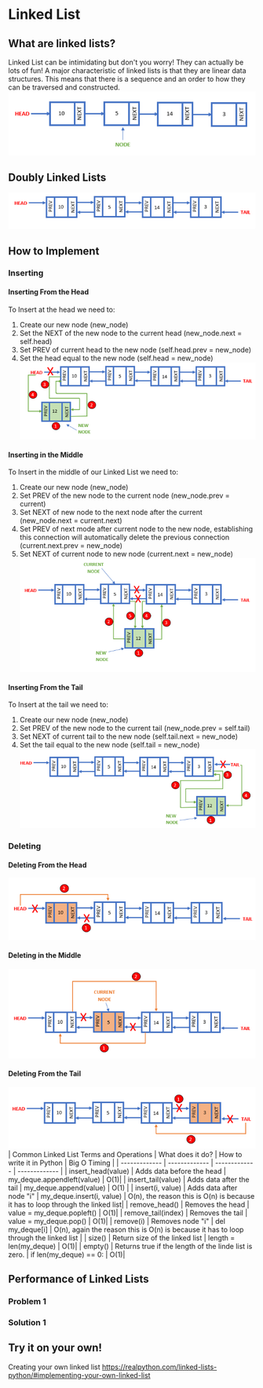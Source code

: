 # Linked List
## What are linked lists? 
Linked List can be intimidating but don't you worry! They can actually be lots of fun! A major characteristic of linked lists is that they are linear data structures. This means that there is a sequence and an order to how they can be traversed and constructed.
![Linked List Example](LinkedList.PNG)
## Doubly Linked Lists
![Doubly Linked List Example](DoublyLinkedList.PNG)

## How to Implement
### Inserting 
#### Inserting From the Head
To Insert at the head we need to:
1) Create our new node (new_node)
2) Set the NEXT of the new node to the current head (new_node.next = self.head)
3) Set PREV of current head to the new node (self.head.prev = new_node)
4) Set the head equal to the new node (self.head = new_node)
![Inserting at the head Example](InsertHeadLL.PNG)

#### Inserting in the Middle
To Insert in the middle of our Linked List we need to:
1) Create our new node (new_node)
2) Set PREV of the new node to the current node (new_node.prev = current)
3) Set NEXT of new node to the next node after the current (new_node.next = current.next)
4) Set PREV of next mode after current node to the new node, establishing this connection will automatically delete the previous connection (current.next.prev = new_node)
5) Set NEXT of current node to new node (current.next = new_node)
![Inserting in the middle Example](InsertMidLL.PNG)

#### Inserting From the Tail
To Insert at the tail we need to:
1) Create our new node (new_node)
2) Set PREV of the new node to the current tail (new_node.prev = self.tail)
3) Set NEXT of current tail to the new node (self.tail.next = new_node)
4) Set the tail equal to the new node (self.tail = new_node)
![Inserting at the tail Example](InsertTailLL.PNG)

### Deleting 
#### Deleting From the Head
![Deleting at the head Example](RemoveHeadLL.PNG)
#### Deleting in the Middle
![Deleting in the middle Example](DeleteMidLL.PNG)
#### Deleting From the Tail
![Deleting at the tail Example](RemoveTailLL.PNG)
| Common Linked List Terms and Operations  | What does it do? | How to write it in Python | Big O Timing |
| ------------- | ------------- | ------------- | ------------- |
| insert_head(value)  | Adds data before the head  | my_deque.appendleft(value) | O(1)|
| insert_tail(value)  | Adds data after the tail  | my_deque.append(value) | O(1) |
| insert(i, value)  | Adds data after node "i"  | my_deque.insert(i, value) | O(n), the reason this is O(n) is because it has to loop through the linked list|
| remove_head()  | Removes the head | value = my_deque.popleft() | O(1)|
| remove_tail(index)  | Removes the tail | value = my_deque.pop() | O(1)|
| remove(i)  | Removes node "i" | del my_deque[i] | O(n), again the reason this is O(n) is because it has to loop through the linked list |
| size()  | Return size of the linked list  | length = len(my_deque) | O(1)|
| empty()  | Returns true if the length of the linde list is zero. | if len(my_deque) == 0: | O(1)|




## Performance of Linked Lists

### Problem 1
### Solution 1
## Try it on your own!
Creating your own linked list https://realpython.com/linked-lists-python/#implementing-your-own-linked-list
